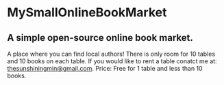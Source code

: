 # MySmallOnlineBookMarket
A simple open-source online book market. 
-----------
A place where you can find local authors!
There is only room for 10 tables and 10 books on each table.
If you would like to rent a table conatct me at: thesunshiningmin@gmail.com.
Price: Free for 1 table and less than 10 books.
